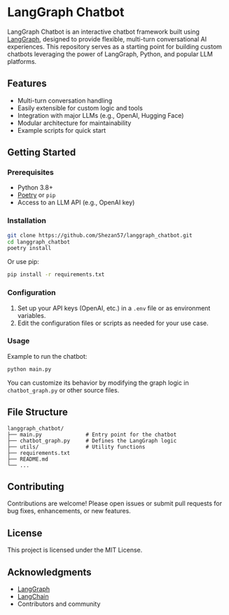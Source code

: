 # LangGraph Chatbot

LangGraph Chatbot is an interactive chatbot framework built using [LangGraph](https://github.com/langchain-ai/langgraph), designed to provide flexible, multi-turn conversational AI experiences. This repository serves as a starting point for building custom chatbots leveraging the power of LangGraph, Python, and popular LLM platforms.

## Features

- Multi-turn conversation handling
- Easily extensible for custom logic and tools
- Integration with major LLMs (e.g., OpenAI, Hugging Face)
- Modular architecture for maintainability
- Example scripts for quick start

## Getting Started

### Prerequisites

- Python 3.8+
- [Poetry](https://python-poetry.org/) or `pip`
- Access to an LLM API (e.g., OpenAI key)

### Installation

```bash
git clone https://github.com/Shezan57/langgraph_chatbot.git
cd langgraph_chatbot
poetry install
```
Or use pip:
```bash
pip install -r requirements.txt
```

### Configuration

1. Set up your API keys (OpenAI, etc.) in a `.env` file or as environment variables.
2. Edit the configuration files or scripts as needed for your use case.

### Usage

Example to run the chatbot:

```bash
python main.py
```

You can customize its behavior by modifying the graph logic in `chatbot_graph.py` or other source files.

## File Structure

```
langgraph_chatbot/
├── main.py              # Entry point for the chatbot
├── chatbot_graph.py     # Defines the LangGraph logic
├── utils/               # Utility functions
├── requirements.txt
├── README.md
└── ...
```

## Contributing

Contributions are welcome! Please open issues or submit pull requests for bug fixes, enhancements, or new features.

## License

This project is licensed under the MIT License.

## Acknowledgments

- [LangGraph](https://github.com/langchain-ai/langgraph)
- [LangChain](https://github.com/langchain-ai/langchain)
- Contributors and community
